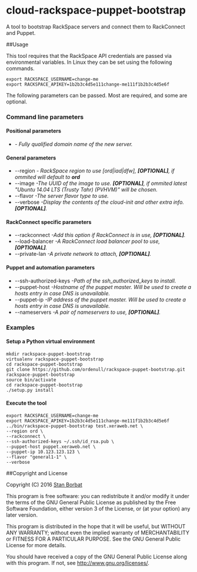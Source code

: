 # cloud-rackspace-puppet-bootstrap
A tool to bootstrap RackSpace servers and connect them to RackConnect and Puppet.

##Usage

This tool requires that the RackSpace API credentials are passed via environmental
variables. In Linux they can be set using the following commands.

	export RACKSPACE_USERNAME=change-me
	export RACKSPACE_APIKEY=1b2b3c4d5e111change-me111f1b2b3c4d5e6f

The following parameters can be passed. Most are required, and some are optional.

### Command line parameters

#### Positional parameters
  * <hostname> *- Fully qualified domain name of the new server.*

#### General parameters
  * --region *- RackSpace region to use [ord|iad|dfw], **[OPTIONAL]**, if ommited will default to **ord***
  * --image *-The UUID of the image to use. **[OPTIONAL]**, if ommited latest "Ubuntu 14.04 LTS (Trusty Tahr) (PVHVM)" will be chosen.*
  * --flavor *-The server flavor type to use.*
  * --verbose *-Display the contents of the cloud-init and other extra info. **[OPTIONAL]**.*

#### RackConnect specific parameters
  * --rackconnect *-Add this option if RackConnect is in use, **[OPTIONAL]**.*
  * --load-balancer *-A RackConnect load balancer pool to use, **[OPTIONAL]**.*
  * --private-lan *-A private network to attach, **[OPTIONAL]**.*

#### Puppet and automation parameters
  * --ssh-authorized-keys *-Path of the ssh_authorized_keys to install.*
  * --puppet-host *-Hostname of the puppet master. Will be used to create a hosts entry in case DNS is unavailable.*
  * --puppet-ip *-IP address of the puppet master. Will be used to create a hosts entry in case DNS is unavailable.*
  * --nameservers *-A pair of nameservers to use, **[OPTIONAL]**.*

### Examples

#### Setup a Python virtual environment

	mkdir rackspace-puppet-bootstrap
	virtualenv rackspace-puppet-bootstrap
	cd rackspace-puppet-bootstrap
	git clone https://github.com/ordenull/rackspace-puppet-bootstrap.git rackspace-puppet-bootstrap
	source bin/activate
	cd rackspace-puppet-bootstrap
	./setup.py install

#### Execute the tool

	export RACKSPACE_USERNAME=change-me
	export RACKSPACE_APIKEY=1b2b3c4d5e111change-me111f1b2b3c4d5e6f
	../bin/rackspace-puppet-bootstrap test.xeraweb.net \
	--region ord \
	--rackconnect \
	--ssh-authorized-keys ~/.ssh/id_rsa.pub \
	--puppet-host puppet.xeraweb.net \
	--puppet-ip 10.123.123.123 \
	--flavor "general1-1" \
	--verbose

##Copyright and License

Copyright (C) 2016 [Stan Borbat](http://stan.borbat.com)

This program is free software: you can redistribute it and/or modify
it under the terms of the GNU General Public License as published by
the Free Software Foundation, either version 3 of the License, or
(at your option) any later version.

This program is distributed in the hope that it will be useful,
but WITHOUT ANY WARRANTY; without even the implied warranty of
MERCHANTABILITY or FITNESS FOR A PARTICULAR PURPOSE.  See the
GNU General Public License for more details.

You should have received a copy of the GNU General Public License
along with this program.  If not, see <http://www.gnu.org/licenses/>.
